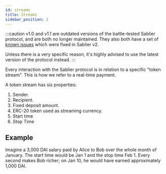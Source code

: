 ```yaml
---
id: streams
title: Streams
sidebar_position: 2
---
```


:::caution
v1.0 and v1.1 are outdated versions of the battle-tested Sablier protocol, and are both no longer maintained. They also both have a set of [known issues](/protocol/technical-reference-v1/known-issues) which were fixed in Sablier v2.

Unless there is a very specific reason, it's highly advised to use the latest version of the protocol instead.
:::

Every interaction with the Sablier protocol is in relation to a specific "token stream". This is how we refer to a
real-time payment.

A token stream has six properties:

1. Sender.
2. Recipient.
3. Fixed deposit amount.
4. ERC-20 token used as streaming currency.
5. Start time
6. Stop Time

## Example

Imagine a 3,000 DAI salary paid by Alice to Bob over the whole month of January. The start time would be
Jan 1 and the stop time Feb 1. Every second makes Bob richer; on Jan 10, he would have earned approximately 1,000 DAI.
